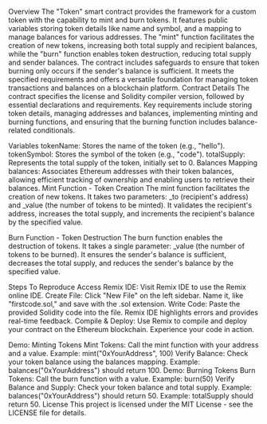 Overview
The "Token" smart contract provides the framework for a custom token with the capability to mint and burn tokens. It features public variables storing token details like name and symbol, and a mapping to manage balances for various addresses. The "mint" function facilitates the creation of new tokens, increasing both total supply and recipient balances, while the "burn" function enables token destruction, reducing total supply and sender balances. The contract includes safeguards to ensure that token burning only occurs if the sender's balance is sufficient. It meets the specified requirements and offers a versatile foundation for managing token transactions and balances on a blockchain platform.
Contract Details
The contract specifies the license and Solidity compiler version, followed by essential declarations and requirements. Key requirements include storing token details, managing addresses and balances, implementing minting and burning functions, and ensuring that the burning function includes balance-related conditionals.

Variables
tokenName: Stores the name of the token (e.g., "hello").
tokenSymbol: Stores the symbol of the token (e.g., "code").
totalSupply: Represents the total supply of the token, initially set to 0.
Balances Mapping
balances: Associates Ethereum addresses with their token balances, allowing efficient tracking of ownership and enabling users to retrieve their balances.
Mint Function - Token Creation
The mint function facilitates the creation of new tokens. It takes two parameters: _to (recipient's address) and _value (the number of tokens to be minted). It validates the recipient's address, increases the total supply, and increments the recipient's balance by the specified value.

Burn Function - Token Destruction
The burn function enables the destruction of tokens. It takes a single parameter: _value (the number of tokens to be burned). It ensures the sender's balance is sufficient, decreases the total supply, and reduces the sender's balance by the specified value.

Steps To Reproduce
Access Remix IDE: Visit Remix IDE to use the Remix online IDE.
Create File: Click "New File" on the left sidebar. Name it, like "firstcode.sol," and save with the .sol extension.
Write Code: Paste the provided Solidity code into the file. Remix IDE highlights errors and provides real-time feedback.
Compile & Deploy: Use Remix to compile and deploy your contract on the Ethereum blockchain. Experience your code in action.

Demo: Minting Tokens
Mint Tokens: Call the mint function with your address and a value.
Example: mint("0xYourAddress", 100)
Verify Balance: Check your token balance using the balances mapping.
Example: balances("0xYourAddress") should return 100.
Demo: Burning Tokens
Burn Tokens: Call the burn function with a value.
Example: burn(50)
Verify Balance and Supply: Check your token balance and total supply.
Example: balances("0xYourAddress") should return 50.
Example: totalSupply should return 50.
License
This project is licensed under the MIT License - see the LICENSE file for details.







